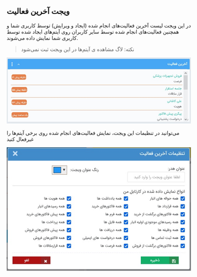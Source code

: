 ﻿## ویجت آخرین فعالیت  

در این ویجت لیست آخرین فعالیت‌های انجام شده (ایجاد و ویرایش) توسط کاربری شما و همچنین فعالیت‌های انجام شده توسط سایر کاربران روی آیتم‌های ایجاد شده توسط کاربری شما نمایش داده می‌شوند.

> نکته: لاگ مشاهده ی آیتم‌ها  در این ویجت ثبت نمی‌شود

![](Lastactivity.jpg)

می‌توانید در تنظیمات این ویجت، نمایش فعالیت‌های انجام شده روی برخی آیتم‌ها را غیرفعال کنید 

![](Lastactivity1.jpg)

